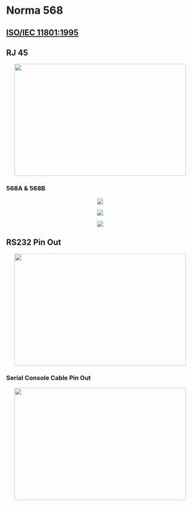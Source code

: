 # Norma 568

## [ISO/IEC 11801:1995](https://www.iso.org/standard/20035.html)

## RJ 45

<p align="center">
  <img width="460" height="300" src="https://github.com/PGodinho/cet-network/blob/main/image/Ethernet/RJ-45-PinOUT.png?raw=true">
</p>

### 568A & 568B

<p align="center">
  <img src="https://github.com/PGodinho/cet-network/blob/main/image/Ethernet/UTP-568.png?raw=true">
</p>

<p align="center">
  <img src="https://github.com/PGodinho/cet-network/blob/main/image/Ethernet/RJ45_Straight_pinout.png?raw=true">
</p>

<p align="center">
  <img src="https://github.com/PGodinho/cet-network/blob/main/image/Ethernet/RJ45_Crossover_pinout.png?raw=true">
</p>

## RS232 Pin Out

<p align="center">
  <img width="460" height="300" src="https://github.com/PGodinho/cet-network/blob/main/image/RS232/RS232_PinOut.jpg?raw=true">
</p>

### Serial Console Cable Pin Out

<p align="center">
  <img width="460" height="300" src="https://github.com/PGodinho/cet-network/blob/main/image/RS232/SerialConsoleCable.jpg?raw=true">
</p>
